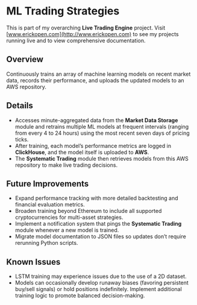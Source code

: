 # ML Trading Strategies  

This is part of my overarching **Live Trading Engine** project. Visit [www.erickopen.com](http://www.erickopen.com) to see my projects running live and to view comprehensive documentation.  

## Overview  
Continuously trains an array of machine learning models on recent market data, records their performance, and uploads the updated models to an AWS repository.

## Details  
- Accesses minute-aggregated data from the **Market Data Storage** module and retrains multiple ML models at frequent intervals (ranging from every 4 to 24 hours) using the most recent seven days of pricing ticks.  
- After training, each model’s performance metrics are logged in **ClickHouse**, and the model itself is uploaded to **AWS**.  
- The **Systematic Trading** module then retrieves models from this AWS repository to make live trading decisions.  

## Future Improvements  
- Expand performance tracking with more detailed backtesting and financial evaluation metrics.  
- Broaden training beyond Ethereum to include all supported cryptocurrencies for multi-asset strategies.  
- Implement a notification system that pings the **Systematic Trading** module whenever a new model is trained.  
- Migrate model documentation to JSON files so updates don’t require rerunning Python scripts.  

## Known Issues  
- LSTM training may experience issues due to the use of a 2D dataset.  
- Models can occasionally develop runaway biases (favoring persistent buy/sell signals) or hold positions indefinitely. Implement additional training logic to promote balanced decision-making.  
